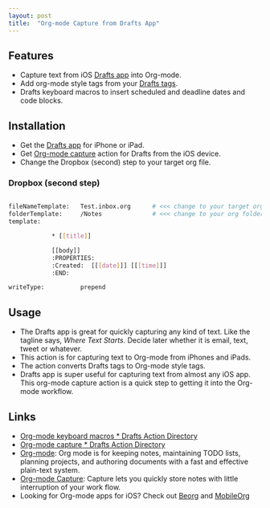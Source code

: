 ```yaml
---
layout: post
title:  "Org-mode Capture from Drafts App"
---
```


## Features

- Capture text from iOS [Drafts app](https://getdrafts.com/) into Org-mode.
- Add org-mode style tags from your [Drafts tags](https://vimeo.com/276105416).
- Drafts keyboard macros to insert scheduled and deadline dates and code blocks.

## Installation

- Get the [Drafts app](https://getdrafts.com/) for iPhone or iPad.
- Get [Org-mode capture](https://actions.getdrafts.com/a/1Pd) action for Drafts from the iOS device.
- Change the Dropbox (second) step to your target org file.

### Dropbox (second step)

```bash

fileNameTemplate:   Test.inbox.org      # <<< change to your target org file
folderTemplate:     /Notes              # <<< change to your org folder on Dropbox
template:

            * [[title]]

            [[body]]
            :PROPERTIES:
            :Created:  [[[date]]] [[[time]]]
            :END:

writeType:          prepend

```

## Usage

- The Drafts app is great for quickly capturing any kind of text.  Like the tagline says, _Where Text Starts._  Decide later whether it is email, text, tweet or whatever.
- This action is for capturing text to Org-mode from iPhones and iPads.
- The action converts Drafts tags to Org-mode style tags.
- Drafts app is super useful for capturing text from almost any iOS app. This org-mode capture action is a quick step to getting it into the Org-mode workflow.

## Links

- [Org-mode keyboard macros * Drafts Action Directory](https://actions.getdrafts.com/g/1Pf)
- [Org-mode capture * Drafts Action Directory](https://actions.getdrafts.com/a/1Pd)
- [Org-mode](https://orgmode.org/): Org mode is for keeping notes, maintaining TODO lists, planning projects, and authoring documents with a fast and effective plain-text system.
- [Org-mode Capture](https://orgmode.org/manual/Capture.html): Capture lets you quickly store notes with little interruption of your work flow.
- Looking for Org-mode apps for iOS? Check out [Beorg](https://beorgapp.com/) and [MobileOrg](https://mobileorg.github.io/)
